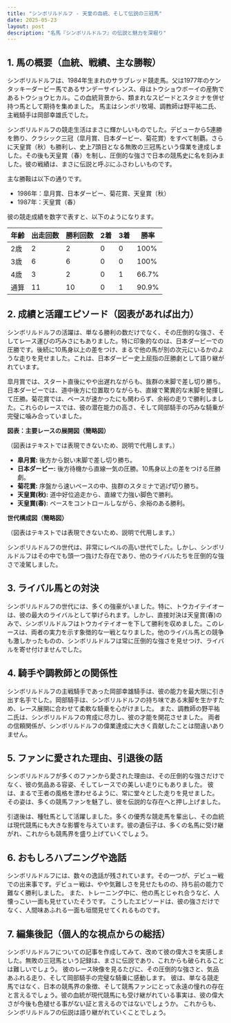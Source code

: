 ```yaml
---
title: "シンボリルドルフ - 天皇の血統、そして伝説の三冠馬"
date: 2025-05-23
layout: post
description: "名馬『シンボリルドルフ』の伝説と魅力を深堀り"
---
```


## 1. 馬の概要（血統、戦績、主な勝鞍）

シンボリルドルフは、1984年生まれのサラブレッド競走馬。父は1977年のケンタッキーダービー馬であるサンデーサイレンス、母はトウショウボーイの産駒であるトウショウヒカル。この血統背景から、類まれなスピードとスタミナを併せ持つ馬として期待を集めました。  馬主はシンボリ牧場、調教師は野平祐二氏、主戦騎手は岡部幸雄氏でした。

シンボリルドルフの競走生活はまさに輝かしいものでした。デビューから5連勝を飾り、クラシック三冠（皐月賞、日本ダービー、菊花賞）をすべて制覇。さらに天皇賞（秋）も勝利し、史上7頭目となる無敗の三冠馬という偉業を達成しました。その後も天皇賞（春）を制し、圧倒的な強さで日本の競馬史に名を刻みました。彼の戦績は、まさに伝説と呼ぶにふさわしいものです。

主な勝鞍は以下の通りです。

* 1986年：皐月賞、日本ダービー、菊花賞、天皇賞（秋）
* 1987年：天皇賞（春）

彼の競走成績を数字で表すと、以下のようになります。

| 年齢 | 出走回数 | 勝利回数 | 2着 | 3着 | 勝率 |
|---|---|---|---|---|---|
| 2歳 | 2 | 2 | 0 | 0 | 100% |
| 3歳 | 6 | 6 | 0 | 0 | 100% |
| 4歳 | 3 | 2 | 0 | 1 | 66.7% |
| 通算 | 11 | 10 | 0 | 1 | 90.9% |


## 2. 成績と活躍エピソード（図表があれば出力）

シンボリルドルフの活躍は、単なる勝利の数だけでなく、その圧倒的な強さ、そしてレース運びの巧みさにもありました。特に印象的なのは、日本ダービーでの圧勝です。後続に10馬身以上の差をつけ、まるで他の馬が別の次元にいるかのような走りを見せました。これは、日本ダービー史上屈指の圧勝劇として語り継がれています。

皐月賞では、スタート直後にやや出遅れながらも、抜群の末脚で差し切り勝ち。日本ダービーでは、道中後方に位置取りながらも、直線で驚異的な末脚を発揮して圧勝。菊花賞では、ペースが速かったにも関わらず、余裕の走りで勝利しました。これらのレースでは、彼の潜在能力の高さ、そして岡部騎手の巧みな騎乗が完璧に噛み合っていました。

**図表：主要レースの展開図（簡略図）**

（図表はテキストでは表現できないため、説明で代用します。）

* **皐月賞:** 後方から鋭い末脚で差し切り勝ち。
* **日本ダービー:** 後方待機から直線一気の圧勝。10馬身以上の差をつける圧勝劇。
* **菊花賞:** 序盤から速いペースの中、抜群のスタミナで逃げ切り勝ち。
* **天皇賞(秋):**  道中好位追走から、直線で力強い脚色で勝利。
* **天皇賞(春):**  ペースをコントロールしながら、余裕のある勝利。


**世代構成図（簡略図）**

（図表はテキストでは表現できないため、説明で代用します。）

シンボリルドルフの世代は、非常にレベルの高い世代でした。しかし、シンボリルドルフはその中でも頭一つ抜けた存在であり、他のライバルたちを圧倒的な強さで凌駕しました。


## 3. ライバル馬との対決

シンボリルドルフの世代には、多くの強豪がいました。特に、トウカイテイオーは、彼の最大のライバルとして挙げられます。しかし、直接対決は天皇賞(春)のみで、シンボリルドルフはトウカイテイオーを下して勝利を収めました。このレースは、両者の実力を示す象徴的な一戦となりました。他のライバル馬との競争も激しかったものの、シンボリルドルフは常に圧倒的な強さを見せつけ、ライバルを寄せ付けませんでした。


## 4. 騎手や調教師との関係性

シンボリルドルフの主戦騎手であった岡部幸雄騎手は、彼の能力を最大限に引き出す名手でした。岡部騎手は、シンボリルドルフの持ち味である末脚を生かすため、レース展開に合わせて柔軟な騎乗を心がけました。  また、調教師の野平祐二氏は、シンボリルドルフの育成に尽力し、彼の才能を開花させました。  両者の信頼関係が、シンボリルドルフの偉業達成に大きく貢献したことは間違いありません。


## 5. ファンに愛された理由、引退後の話

シンボリルドルフが多くのファンから愛された理由は、その圧倒的な強さだけでなく、彼の気品ある容姿、そしてレースでの美しい走りにもありました。  彼は、まるで王者の風格を漂わせるように、常に堂々とした走りを見せました。  その姿は、多くの競馬ファンを魅了し、彼を伝説的な存在へと押し上げました。

引退後は、種牡馬として活躍しました。多くの優秀な競走馬を輩出し、その血統は現代競馬にも大きな影響を与えています。彼の遺伝子は、多くの名馬に受け継がれ、これからも競馬界を盛り上げていくでしょう。


## 6. おもしろハプニングや逸話

シンボリルドルフには、数々の逸話が残されています。その一つが、デビュー戦での出来事です。デビュー戦は、やや気難しさを見せたものの、持ち前の能力で難なく勝利しました。  また、トレーニング中に、他の馬とじゃれ合うなど、人懐っこい一面も見せていたそうです。  こうしたエピソードは、彼の強さだけでなく、人間味あふれる一面も垣間見せてくれるものです。


## 7. 編集後記（個人的な視点からの総括）

シンボリルドルフについての記事を作成してみて、改めて彼の偉大さを実感しました。無敗の三冠馬という記録は、まさに伝説であり、これからも破られることは難しいでしょう。  彼のレース映像を見るたびに、その圧倒的な強さと、気品あふれる走り、そして岡部騎手の完璧な騎乗に感動します。  彼は、単なる競走馬ではなく、日本の競馬界の象徴、そして競馬ファンにとって永遠の憧れの存在と言えるでしょう。彼の血統が現代競馬にも受け継がれている事実は、彼の偉大さが今後も色褪せる事がない証と言えるのではないでしょうか。  これからも、シンボリルドルフの伝説は語り継がれていくことでしょう。
